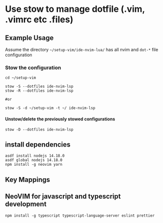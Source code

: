 # Use stow to manage dotfile (.vim, .vimrc etc .files)

## Example Usage
Assume the directory `~/setup-vim/ide-nvim-lua/` has all nvim and `dot-*` file configuration

### Stow the configuration
```
cd ~/setup-vim

stow -S --dotfiles ide-nvim-lsp
stow -R --dotfiles ide-nvim-lsp

#or

stow -S -d ~/setup-vim -t ~/ ide-nvim-lsp

```

#### Unstow/delete the previously stowed configurations
```
stow -D --dotfiles ide-nvim-lsp
```

## install dependencies
```
asdf install nodejs 14.18.0
asdf global nodejs 14.18.0
npm install -g neovim yarn
```

## Key Mappings
## NeoVIM for javascript and typescript development
```
npm install -g typescript typescript-language-server eslint prettier
```
